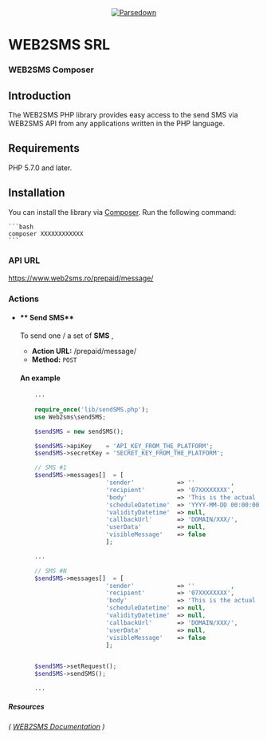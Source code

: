 <div align="center"><a href="https://www.web2sms.ro"><img alt="Parsedown" src="https://www.web2sms.ro/assets/themes/public/images/front/logo.png" /></a></div>

# WEB2SMS SRL
### WEB2SMS Composer

## Introduction

The WEB2SMS PHP library provides easy access to the send SMS via WEB2SMS API from any
applications written in the PHP language.

## Requirements
PHP 5.7.0 and later.

## Installation 

You can install the library via [Composer](http://getcomposer.org/). Run the following command:

    ```bash
    composer XXXXXXXXXXXX
    ```

### API URL
<https://www.web2sms.ro/prepaid/message/>


### Actions
* #### ** Send SMS**
        
    To send one / a set of **SMS** ,

    * **Action URL:** /prepaid/message/
    * **Method:** `POST`    
    
        
    #### An example

    ```php
        ...
        
        require_once('lib/sendSMS.php');
        use Web2sms\sendSMS;

        $sendSMS = new sendSMS();

        $sendSMS->apiKey    = 'API_KEY_FROM_THE_PLATFORM'; 
        $sendSMS->secretKey = 'SECRET_KEY_FROM_THE_PLATFORM';

        // SMS #1
        $sendSMS->messages[]  = [
                            'sender'            => ''          ,          // who send the SMS             // Optional
                            'recipient'         => '07XXXXXXXX',          // who recive the SMS           // Mandatory
                            'body'              => 'This is the actual content of SMS nr one',              // Mandatory
                            'scheduleDatetime'  => 'YYYY-MM-DD 00:00:00', // Data & Time to send SMS      // Optional
                            'validityDatetime'  => null,                  // Data & Time of expire SMS    // Optional
                            'callbackUrl'       => 'DOMAIN/XXX/',         // Full callback URL            // Optional    
                            'userData'          => null,                  // User data                    // Optional
                            'visibleMessage'    => false                  // false / True                 // Optional
                            ];

        ...

        // SMS #N
        $sendSMS->messages[]  = [
                            'sender'            => ''          ,          // who send the SMS             // Optional
                            'recipient'         => '07XXXXXXXX',          // who recive the SMS           // Mandatory
                            'body'              => 'This is the actual content of SMS nr N'                 // Mandatory
                            'scheduleDatetime'  => null,                  // Data & Time to send SMS      // Optional
                            'validityDatetime'  => null,                  // Data & Time of expire SMS    // Optional
                            'callbackUrl'       => 'DOMAIN/XXX/',         // Full callback URL            // Optional    
                            'userData'          => null,                  // User data                    // Optional
                            'visibleMessage'    => false                  // false / True                 // Optional
                            ];


        $sendSMS->setRequest();
        $sendSMS->sendSMS();

        ...
    ```

##### Resources
###### ( <a href="https://sites.google.com/a/netopia-system.com/wiki-web2sms/api-web2sms-rest-client" target="_blank">WEB2SMS Documentation</a> )
